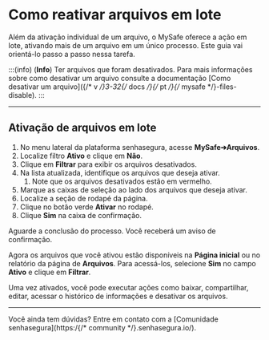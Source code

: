 # Como reativar arquivos em lote

Além da ativação individual de um arquivo, o MySafe oferece a ação em lote, ativando mais de um arquivo em um único processo. Este guia vai orientá-lo passo a passo nessa tarefa.

:::(info) (**Info**)
Ter arquivos que foram desativados. Para  mais informações sobre como desativar um arquivo consulte a documentação [Como desativar um arquivo]({/* v */}3-32{/* docs */}{/* pt */}{/* mysafe */}-files-disable).
:::
* * *

## Ativação de arquivos em lote

1. No menu lateral da plataforma senhasegura, acesse **MySafe➔Arquivos**. 
2. Localize filtro **Ativo** e clique em **Não**.
3. Clique em **Filtrar** para exibir os arquivos desativados.
4. Na lista atualizada, identifique os arquivos que deseja ativar. 
    1. Note que os arquivos desativados estão em vermelho.
5. Marque as caixas de seleção ao lado dos arquivos que deseja ativar.
6. Localize a seção de rodapé da página.
7. Clique no botão verde **Ativar** no rodapé.
8. Clique **Sim** na caixa de confirmação.

Aguarde a conclusão do processo. Você receberá um aviso de confirmação.

Agora os arquivos que você ativou estão disponíveis na **Página inicial** ou no relatório da página de **Arquivos**. Para acessá-los, selecione **Sim** no campo **Ativo** e clique em **Filtrar**. 

Uma vez ativados, você pode executar ações como baixar, compartilhar, editar, acessar o histórico de informações e desativar os arquivos.
***

Você ainda tem dúvidas? Entre em contato com a [Comunidade senhasegura](https:/{/* community */}.senhasegura.io/).
